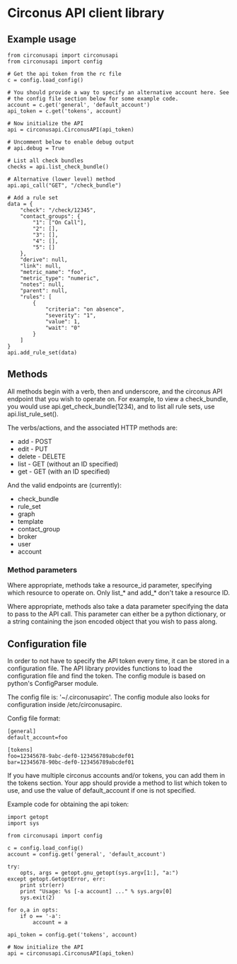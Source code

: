 # Circonus API client library

## Example usage

    from circonusapi import circonusapi
    from circonusapi import config

    # Get the api token from the rc file
    c = config.load_config()
    
    # You should provide a way to specify an alternative account here. See
    # the config file section below for some example code.
    account = c.get('general', 'default_account')
    api_token = c.get('tokens', account)

    # Now initialize the API
    api = circonusapi.CirconusAPI(api_token)

    # Uncomment below to enable debug output
    # api.debug = True

    # List all check bundles
    checks = api.list_check_bundle()

    # Alternative (lower level) method
    api.api_call("GET", "/check_bundle")

    # Add a rule set
    data = {
        "check": "/check/12345",
        "contact_groups": {
            "1": ["On Call"],
            "2": [],
            "3": [],
            "4": [],
            "5": []
        },
        "derive": null,
        "link": null,
        "metric_name": "foo",
        "metric_type": "numeric",
        "notes": null,
        "parent": null,
        "rules": [
            {
                "criteria": "on absence",
                "severity": "1",
                "value": 1,
                "wait": "0"
            }
        ]
    }
    api.add_rule_set(data)

## Methods

All methods begin with a verb, then and underscore, and the circonus API
endpoint that you wish to operate on. For example, to view a check_bundle,
you would use api.get_check_bundle(1234), and to list all rule sets, use
api.list_rule_set().

The verbs/actions, and the associated HTTP methods are:

 * add - POST
 * edit - PUT
 * delete - DELETE
 * list - GET (without an ID specified)
 * get - GET (with an ID specified)

And the valid endpoints are (currently):

 * check_bundle
 * rule_set
 * graph
 * template
 * contact_group
 * broker
 * user
 * account

### Method parameters

Where appropriate, methods take a resource_id parameter, specifying which
resource to operate on. Only list_* and add_* don't take a resource ID.

Where appropriate, methods also take a data parameter specifying the data to
pass to the API call. This parameter can either be a python dictionary, or a
string containing the json encoded object that you wish to pass along.

## Configuration file

In order to not have to specify the API token every time, it can be stored in
a configuration file. The API library provides functions to load the
configuration file and find the token. The config module is based on python's
ConfigParser module.

The config file is: '~/.circonusapirc'. The config module also looks for
configuration inside /etc/circonusapirc.

Config file format:

    [general]
    default_account=foo

    [tokens]
    foo=12345678-9abc-def0-123456789abcdef01
    bar=12345678-90bc-def0-123456789abcdef01

If you have multiple circonus accounts and/or tokens, you can add them in the
tokens section. Your app should provide a method to list which token to use,
and use the value of default_account if one is not specified.

Example code for obtaining the api token:

    import getopt
    import sys

    from circonusapi import config

    c = config.load_config()
    account = config.get('general', 'default_account')

    try:
        opts, args = getopt.gnu_getopt(sys.argv[1:], "a:")
    except getopt.GetoptError, err:
        print str(err)
        print "Usage: %s [-a account] ..." % sys.argv[0]
        sys.exit(2)

    for o,a in opts:
        if o == '-a':
            account = a

    api_token = config.get('tokens', account)

    # Now initialize the API
    api = circonusapi.CirconusAPI(api_token)
